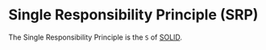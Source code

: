 # Single Responsibility Principle (SRP)

The Single Responsibility Principle is the `S` of [SOLID](../README.md).
